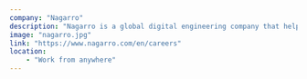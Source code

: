 ```yaml
---
company: "Nagarro"
description: "Nagarro is a global digital engineering company that helps businesses build innovative products and services. We specialize in consulting, design, development, and testing, and we have a team of over 17,000 experts in 32 countries."
image: "nagarro.jpg"
link: "https://www.nagarro.com/en/careers"
location:
    - "Work from anywhere"
---
```

